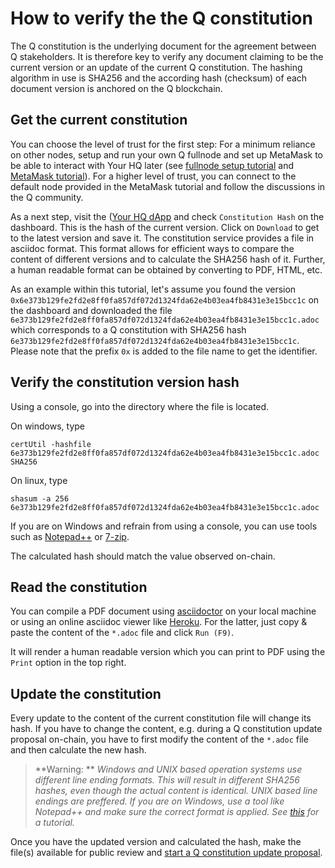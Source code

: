 # How to verify the the Q constitution

The Q constitution is the underlying document for the agreement between Q stakeholders. It is therefore key to verify any document claiming to be the current version or an update of the current Q constitution. The hashing algorithm in use is SHA256 and the according hash (checksum) of each document version is anchored on the Q blockchain.

## Get the current constitution

You can choose the level of trust for the first step: For a minimum reliance on other nodes, setup and run your own Q fullnode and set up MetaMask to be able to interact with Your HQ later (see [fullnode setup tutorial](how-to-setup-fullnode.md) and [MetaMask tutorial](how-to-install-metamask.md)). For a higher level of trust, you can connect to the default node provided in the MetaMask tutorial and follow the discussions in the Q community.

As a next step, visit the ([Your HQ dApp](https://hq.q.org/) and check `Constitution Hash` on the dashboard. This is the hash of the current version. Click on `Download` to get to the latest version and save it. The constitution service provides a file in asciidoc format. This format allows for efficient ways to compare the content of different versions and to calculate the SHA256 hash of it. Further, a human readable format can be obtained by converting to PDF, HTML, etc.

As an example within this tutorial, let's assume you found the version `0x6e373b129fe2fd2e8ff0fa857df072d1324fda62e4b03ea4fb8431e3e15bcc1c` on the dashboard and downloaded the file `6e373b129fe2fd2e8ff0fa857df072d1324fda62e4b03ea4fb8431e3e15bcc1c.adoc` which corresponds to a Q constitution with SHA256 hash `6e373b129fe2fd2e8ff0fa857df072d1324fda62e4b03ea4fb8431e3e15bcc1c`. Please note that the prefix `0x` is added to the file name to get the identifier.

## Verify the constitution version hash

Using a console, go into the directory where the file is located.

On windows, type

```
certUtil -hashfile 6e373b129fe2fd2e8ff0fa857df072d1324fda62e4b03ea4fb8431e3e15bcc1c.adoc SHA256
```

On linux, type
```
shasum -a 256 6e373b129fe2fd2e8ff0fa857df072d1324fda62e4b03ea4fb8431e3e15bcc1c.adoc
```

If you are on Windows and refrain from using a console, you can use tools such as [Notepad++](https://www.technipages.com/how-to-generate-a-hash-in-notepad) or [7-zip](https://www.7-zip.org/).


The calculated hash should match the value observed on-chain.

## Read the constitution

You can compile a PDF document using [asciidoctor](https://asciidoctor.org/docs/asciidoctor-pdf/) on your local machine or using an online asciidoc viewer like  [Heroku](https://thetimetube.herokuapp.com/asciidoc/). For the latter, just copy & paste the content of the `*.adoc` file and click `Run (F9)`.

It will render a human readable version which you can print to PDF using the `Print` option in the top right.

## Update the constitution

Every update to the content of the current constitution file will change its hash. If you have to change the content, e.g. during a Q constitution update proposal on-chain, you have to first modify the content of the `*.adoc` file and then calculate the new hash.


> **Warning: ** *Windows and UNIX based operation systems use different line ending formats. This will result in different SHA256 hashes, even though the actual content is identical. UNIX based line endings are preffered. If you are on Windows, use a tool like Notepad++ and make sure the correct format is applied. See [this](https://support.nesi.org.nz/hc/en-gb/articles/218032857-Converting-from-Windows-style-to-UNIX-style-line-endings) for a tutorial.*


Once you have the updated version and calculated the hash, make the file(s) available for public review and [start a Q constitution update proposal](how-to-exercise-governance-rights.md).
